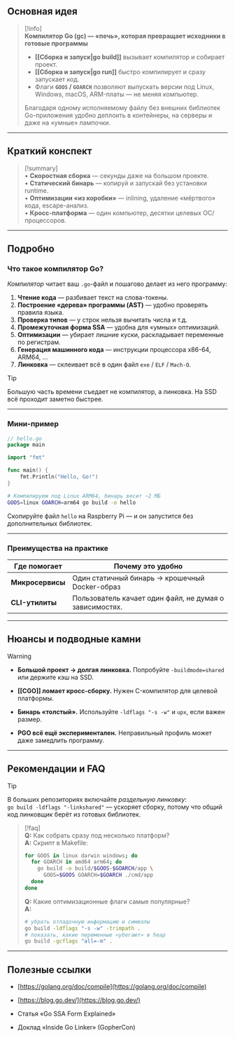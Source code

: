## Основная идея

> [!info]  
> **Компилятор Go (gc) — «печь», которая превращает исходники в готовые программы**  
>   
> - **[[Сборка и запуск|go build]]** вызывает компилятор и собирает проект.  
> - **[[Сборка и запуск|go run]]** быстро компилирует и сразу запускает код.  
> - Флаги **`GOOS` / `GOARCH`** позволяют выпускать версии под Linux, Windows, macOS, ARM-платы — не меняя компьютер.  
>   
> Благодаря одному исполняемому файлу без внешних библиотек Go-приложения удобно деплоить в контейнеры, на серверы и даже на «умные» лампочки.

---

## Краткий конспект

> [!summary]  
> • **Скоростная сборка** — секунды даже на большом проекте.  
> • **Статический бинарь** — копируй и запускай без установки runtime.  
> • **Оптимизации «из коробки»** — inlining, удаление «мёртвого» кода, escape-анализ.  
> • **Кросс-платформа** — один компьютер, десятки целевых ОС/процессоров.

---

## Подробно

### Что такое компилятор Go?

*Компилятор* читает ваш `.go`-файл и пошагово делает из него программу:

1. **Чтение кода** — разбивает текст на слова-токены.  
2. **Построение «дерева» программы (AST)** — удобно проверять правила языка.  
3. **Проверка типов** — у строк нельзя вычитать числа и т.д.  
4. **Промежуточная форма SSA** — удобна для «умных» оптимизаций.  
5. **Оптимизации** — убирает лишние куски, раскладывает переменные по регистрам.  
6. **Генерация машинного кода** — инструкции процессора x86-64, ARM64, …  
7. **Линковка** — склеивает всё в один файл `exe` / `ELF` / `Mach-O`.

> [!tip]  
> Большую часть времени съедает не компилятор, а линковка. На SSD всё проходит заметно быстрее.

---

### Мини-пример

```go
// hello.go
package main

import "fmt"

func main() {
	fmt.Println("Hello, Go!")
}
````

```bash
# Компилируем под Linux ARM64, бинарь весит ~2 МБ
GOOS=linux GOARCH=arm64 go build -o hello
```

Скопируйте файл `hello` на Raspberry Pi — и он запустится без дополнительных библиотек.

---

### Преимущества на практике

| Где помогает                   | Почему это удобно                                                             |
| ------------------------------ | ----------------------------------------------------------------------------- |
| **Микросервисы**               | Один статичный бинарь → крошечный Docker-образ                                |
| **CLI-утилиты**                | Пользователь качает один файл, не думая о зависимостях.                       |

---

## Нюансы и подводные камни

> [!warning]
> 
> - **Большой проект → долгая линковка.** Попробуйте `-buildmode=shared` или держите кэш на SSD.
>     
> - **[[CGO]] ломает кросс-сборку.** Нужен C-компилятор для целевой платформы.
>     
> - **Бинарь «толстый».** Используйте `-ldflags "-s -w"` и `upx`, если важен размер.
>     
> - **PGO всё ещё экспериментален.** Неправильный профиль может даже замедлить программу.
>     

---

## Рекомендации и FAQ

> [!tip]  
> В больших репозиториях включайте _раздельную линковку_:  
> `go build -ldflags "-linkshared"` — ускоряет сборку, потому что общий код линковщик берёт из готовых библиотек.

> [!faq]  
> **Q:** Как собрать сразу под несколько платформ?  
> **A:** Скрипт в Makefile:
> 
> ```bash
> for GOOS in linux darwin windows; do
>   for GOARCH in amd64 arm64; do
>     go build -o build/$GOOS-$GOARCH/app \
>       GOOS=$GOOS GOARCH=$GOARCH ./cmd/app
>   done
> done
> ```
> 
> **Q:** Какие оптимизационные флаги самые популярные?  
> **A:**
> 
> ```bash
> # убрать отладочную информацию и символы
> go build -ldflags "-s -w" -trimpath .
> # показать, какие переменные «убегают» в heap
> go build -gcflags "all=-m" .
> ```

---

## Полезные ссылки

- [https://golang.org/doc/compile](https://golang.org/doc/compile)
    
- [https://blog.go.dev/](https://blog.go.dev/)
    
- Статья «Go SSA Form Explained»
    
- Доклад «Inside Go Linker» (GopherCon)